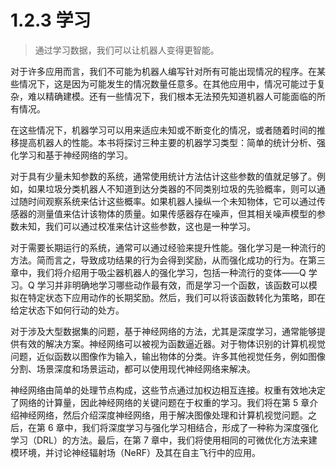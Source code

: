 # 1.2.3 学习

> 通过学习数据，我们可以让机器人变得更智能。

对于许多应用而言，我们不可能为机器人编写针对所有可能出现情况的程序。在某些情况下，这是因为可能发生的情况数量任意多。在其他应用中，情况可能过于复杂，难以精确建模。还有一些情况下，我们根本无法预先知道机器人可能面临的所有情况。

在这些情况下，机器学习可以用来适应未知或不断变化的情况，或者随着时间的推移提高机器人的性能。本书将探讨三种主要的机器学习类型：简单的统计分析、强化学习和基于神经网络的学习。

对于具有少量未知参数的系统，通常使用统计方法估计这些参数的值就足够了。例如，如果垃圾分类机器人不知道到达分类器的不同类别垃圾的先验概率，则可以通过随时间观察系统来估计这些概率。如果机器人操纵一个未知物体，它可以通过传感器的测量值来估计该物体的质量。如果传感器存在噪声，但其相关噪声模型的参数未知，我们可以通过校准来估计这些参数，这也是一种学习。

对于需要长期运行的系统，通常可以通过经验来提升性能。强化学习是一种流行的方法。简而言之，导致成功结果的行为会得到奖励，从而强化成功的行为。在第三章中，我们将介绍用于吸尘器机器人的强化学习，包括一种流行的变体——Q 学习。Q 学习并非明确地学习哪些动作最有效，而是学习一个函数，该函数可以模拟在特定状态下应用动作的长期奖励。然后，我们可以将该函数转化为策略，即在给定状态下如何行动的处方。

对于涉及大型数据集的问题，基于神经网络的方法，尤其是深度学习，通常能够提供有效的解决方案。神经网络可以被视为函数逼近器。对于物体识别的计算机视觉问题，近似函数以图像作为输入，输出物体的分类。许多其他视觉任务，例如图像分割、场景深度和场景运动，都可以使用现代神经网络来解决。

神经网络由简单的处理节点构成，这些节点通过加权边相互连接。权重有效地决定了网络的计算量，因此神经网络的关键问题在于权重的学习。我们将在第 5 章介绍神经网络，然后介绍深度神经网络，用于解决图像处理和计算机视觉问题。之后，在第 6 章中，我们将深度学习与强化学习相结合，形成了一种称为深度强化学习（DRL）的方法。最后，在第 7 章中，我们将使用相同的可微优化方法来建模环境，并讨论神经辐射场（NeRF）及其在自主飞行中的应用。
